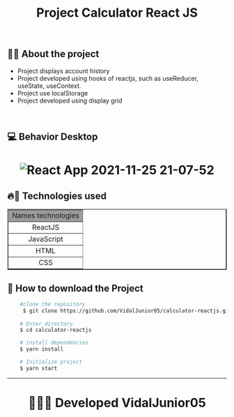 <h1 align="center">
    Project Calculator React JS
</h1>
<br />

## 📒🧾 About the project
<ul>
    <li>Project displays account history</li>
    <li>Project developed using hooks of reactjs, such as useReducer, useState, useContext.</li>
    <li>Project use localStorage</li>
    <li>Project  developed using display grid</li>
    
</ul>
<br />

## 💻 Behavior Desktop

<h1 align="center">

![React App 2021-11-25 21-07-52](https://user-images.githubusercontent.com/84291331/143509366-90cb6e93-29f5-49e7-9025-6b0204bc6e90.gif)


</h1>

## 🔥🚀 Technologies used

<table align="center" border="2" width="250px">
    <tr bgColor="#9a9b9c">
        <td align="center">Names technologies</td>
    </tr>
    <tr>
        <td align="center">ReactJS</td>
    </tr>
    <tr>
        <td align="center">JavaScript</td>
    </tr>
    <tr>
        <td align="center">HTML</td>
    </tr>
        <tr>
        <td align="center">CSS</td>
    </tr>
</table>

## 📂 How to download the Project


```bash 
    #clone the repository
     $ git clone https://github.com/VidalJunior05/calculator-reactjs.git
    
    # Enter directory
    $ cd calculator-reactjs

    # install dependencies
    $ yarn install

    # Initialize project
    $ yarn start
``` 

--- 

<h1 align="center">
👩‍💻🔰 Developed VidalJunior05
</h1>